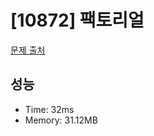 # [10872] 팩토리얼

[문제 출처](https://www.acmicpc.net/problem/10872)

## 성능

- Time: 32ms
- Memory: 31.12MB